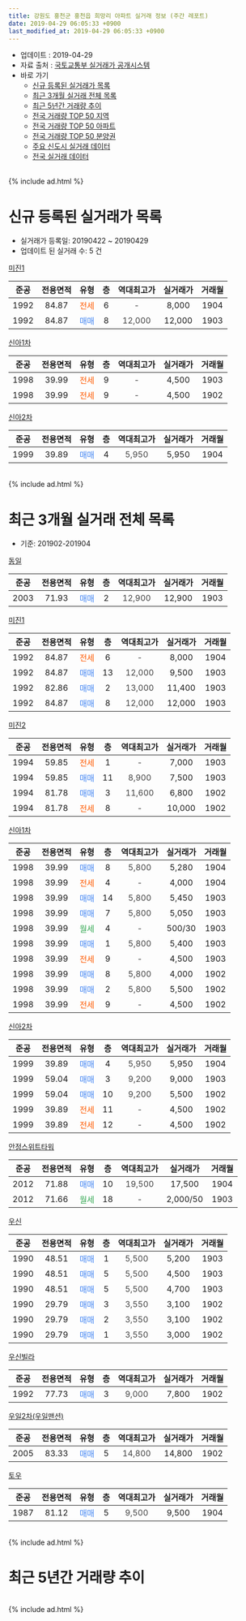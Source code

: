 ```yaml
---
title: 강원도 홍천군 홍천읍 희망리 아파트 실거래 정보 (주간 레포트)
date: 2019-04-29 06:05:33 +0900
last_modified_at: 2019-04-29 06:05:33 +0900
---
```


* 업데이트 : 2019-04-29
* 자료 출처 : [국토교통부 실거래가 공개시스템](http://rt.molit.go.kr)
* 바로 가기
    * [신규 등록된 실거래가 목록](#신규-등록된-실거래가-목록)
    * [최근 3개월 실거래 전체 목록](#최근-3개월-실거래-전체-목록)
    * [최근 5년간 거래량 추이](#최근-5년간-거래량-추이)
    * [전국 거래량 TOP 50 지역](https://inasie.github.io/apt-trade-info/최근-3개월-전국에서-가장-거래가-많이-발생한-지역)
    * [전국 거래량 TOP 50 아파트](https://inasie.github.io/apt-trade-info/최근-3개월-전국에서-가장-거래가-많이-발생한-아파트)
    * [전국 거래량 TOP 50 분양권](https://inasie.github.io/apt-trade-info/최근-3개월-전국에서-가장-거래가-많이-발생한-분양권)
    * [주요 신도시 실거래 데이터](https://inasie.github.io/apt-trade-info/주요-신도시)
    * [전국 실거래 데이터](https://inasie.github.io/apt-trade-info/전국)
<br>
{% include ad.html %}
<br>

# 신규 등록된 실거래가 목록
* 실거래가 등록일: 20190422 ~ 20190429
* 업데이트 된 실거래 수: 5 건


[미진1](https://search.naver.com/search.naver?query=%EA%B0%95%EC%9B%90%EB%8F%84+%ED%99%8D%EC%B2%9C%EA%B5%B0+%ED%99%8D%EC%B2%9C%EC%9D%8D+%ED%9D%AC%EB%A7%9D%EB%A6%AC+%EB%AF%B8%EC%A7%841)

|준공|전용면적|유형|층|역대최고가|실거래가|거래월|
|:---:|:---:|:---:|:---:|:---:|:---:|:---:|
|1992|84.87|<span style="color:#ff5a00">전세</span>|6|<span style="color:#444444">-</span>|8,000|1904|
|1992|84.87|<span style="color:#4285f3">매매</span>|8|<span style="color:#444444">12,000</span>|12,000|1903|

[신아1차](https://search.naver.com/search.naver?query=%EA%B0%95%EC%9B%90%EB%8F%84+%ED%99%8D%EC%B2%9C%EA%B5%B0+%ED%99%8D%EC%B2%9C%EC%9D%8D+%ED%9D%AC%EB%A7%9D%EB%A6%AC+%EC%8B%A0%EC%95%841%EC%B0%A8)

|준공|전용면적|유형|층|역대최고가|실거래가|거래월|
|:---:|:---:|:---:|:---:|:---:|:---:|:---:|
|1998|39.99|<span style="color:#ff5a00">전세</span>|9|<span style="color:#444444">-</span>|4,500|1903|
|1998|39.99|<span style="color:#ff5a00">전세</span>|9|<span style="color:#444444">-</span>|4,500|1902|

[신아2차](https://search.naver.com/search.naver?query=%EA%B0%95%EC%9B%90%EB%8F%84+%ED%99%8D%EC%B2%9C%EA%B5%B0+%ED%99%8D%EC%B2%9C%EC%9D%8D+%ED%9D%AC%EB%A7%9D%EB%A6%AC+%EC%8B%A0%EC%95%842%EC%B0%A8)

|준공|전용면적|유형|층|역대최고가|실거래가|거래월|
|:---:|:---:|:---:|:---:|:---:|:---:|:---:|
|1999|39.89|<span style="color:#4285f3">매매</span>|4|<span style="color:#444444">5,950</span>|5,950|1904|


<br>
{% include ad.html %}
<br>

# 최근 3개월 실거래 전체 목록
* 기준: 201902-201904


[동일](https://search.naver.com/search.naver?query=%EA%B0%95%EC%9B%90%EB%8F%84+%ED%99%8D%EC%B2%9C%EA%B5%B0+%ED%99%8D%EC%B2%9C%EC%9D%8D+%ED%9D%AC%EB%A7%9D%EB%A6%AC+%EB%8F%99%EC%9D%BC)

|준공|전용면적|유형|층|역대최고가|실거래가|거래월|
|:---:|:---:|:---:|:---:|:---:|:---:|:---:|
|2003|71.93|<span style="color:#4285f3">매매</span>|2|<span style="color:#444444">12,900</span>|12,900|1903|

[미진1](https://search.naver.com/search.naver?query=%EA%B0%95%EC%9B%90%EB%8F%84+%ED%99%8D%EC%B2%9C%EA%B5%B0+%ED%99%8D%EC%B2%9C%EC%9D%8D+%ED%9D%AC%EB%A7%9D%EB%A6%AC+%EB%AF%B8%EC%A7%841)

|준공|전용면적|유형|층|역대최고가|실거래가|거래월|
|:---:|:---:|:---:|:---:|:---:|:---:|:---:|
|1992|84.87|<span style="color:#ff5a00">전세</span>|6|<span style="color:#444444">-</span>|8,000|1904|
|1992|84.87|<span style="color:#4285f3">매매</span>|13|<span style="color:#444444">12,000</span>|9,500|1903|
|1992|82.86|<span style="color:#4285f3">매매</span>|2|<span style="color:#444444">13,000</span>|11,400|1903|
|1992|84.87|<span style="color:#4285f3">매매</span>|8|<span style="color:#444444">12,000</span>|12,000|1903|

[미진2](https://search.naver.com/search.naver?query=%EA%B0%95%EC%9B%90%EB%8F%84+%ED%99%8D%EC%B2%9C%EA%B5%B0+%ED%99%8D%EC%B2%9C%EC%9D%8D+%ED%9D%AC%EB%A7%9D%EB%A6%AC+%EB%AF%B8%EC%A7%842)

|준공|전용면적|유형|층|역대최고가|실거래가|거래월|
|:---:|:---:|:---:|:---:|:---:|:---:|:---:|
|1994|59.85|<span style="color:#ff5a00">전세</span>|1|<span style="color:#444444">-</span>|7,000|1903|
|1994|59.85|<span style="color:#4285f3">매매</span>|11|<span style="color:#444444">8,900</span>|7,500|1903|
|1994|81.78|<span style="color:#4285f3">매매</span>|3|<span style="color:#444444">11,600</span>|6,800|1902|
|1994|81.78|<span style="color:#ff5a00">전세</span>|8|<span style="color:#444444">-</span>|10,000|1902|

[신아1차](https://search.naver.com/search.naver?query=%EA%B0%95%EC%9B%90%EB%8F%84+%ED%99%8D%EC%B2%9C%EA%B5%B0+%ED%99%8D%EC%B2%9C%EC%9D%8D+%ED%9D%AC%EB%A7%9D%EB%A6%AC+%EC%8B%A0%EC%95%841%EC%B0%A8)

|준공|전용면적|유형|층|역대최고가|실거래가|거래월|
|:---:|:---:|:---:|:---:|:---:|:---:|:---:|
|1998|39.99|<span style="color:#4285f3">매매</span>|8|<span style="color:#444444">5,800</span>|5,280|1904|
|1998|39.99|<span style="color:#ff5a00">전세</span>|4|<span style="color:#444444">-</span>|4,000|1904|
|1998|39.99|<span style="color:#4285f3">매매</span>|14|<span style="color:#444444">5,800</span>|5,450|1903|
|1998|39.99|<span style="color:#4285f3">매매</span>|7|<span style="color:#444444">5,800</span>|5,050|1903|
|1998|39.99|<span style="color:#34a853">월세</span>|4|<span style="color:#444444">-</span>|500/30|1903|
|1998|39.99|<span style="color:#4285f3">매매</span>|1|<span style="color:#444444">5,800</span>|5,400|1903|
|1998|39.99|<span style="color:#ff5a00">전세</span>|9|<span style="color:#444444">-</span>|4,500|1903|
|1998|39.99|<span style="color:#4285f3">매매</span>|8|<span style="color:#444444">5,800</span>|4,000|1902|
|1998|39.99|<span style="color:#4285f3">매매</span>|2|<span style="color:#444444">5,800</span>|5,500|1902|
|1998|39.99|<span style="color:#ff5a00">전세</span>|9|<span style="color:#444444">-</span>|4,500|1902|

[신아2차](https://search.naver.com/search.naver?query=%EA%B0%95%EC%9B%90%EB%8F%84+%ED%99%8D%EC%B2%9C%EA%B5%B0+%ED%99%8D%EC%B2%9C%EC%9D%8D+%ED%9D%AC%EB%A7%9D%EB%A6%AC+%EC%8B%A0%EC%95%842%EC%B0%A8)

|준공|전용면적|유형|층|역대최고가|실거래가|거래월|
|:---:|:---:|:---:|:---:|:---:|:---:|:---:|
|1999|39.89|<span style="color:#4285f3">매매</span>|4|<span style="color:#444444">5,950</span>|5,950|1904|
|1999|59.04|<span style="color:#4285f3">매매</span>|3|<span style="color:#444444">9,200</span>|9,000|1903|
|1999|59.04|<span style="color:#4285f3">매매</span>|10|<span style="color:#444444">9,200</span>|5,500|1902|
|1999|39.89|<span style="color:#ff5a00">전세</span>|11|<span style="color:#444444">-</span>|4,500|1902|
|1999|39.89|<span style="color:#ff5a00">전세</span>|12|<span style="color:#444444">-</span>|4,500|1902|

[안정스위트타워](https://search.naver.com/search.naver?query=%EA%B0%95%EC%9B%90%EB%8F%84+%ED%99%8D%EC%B2%9C%EA%B5%B0+%ED%99%8D%EC%B2%9C%EC%9D%8D+%ED%9D%AC%EB%A7%9D%EB%A6%AC+%EC%95%88%EC%A0%95%EC%8A%A4%EC%9C%84%ED%8A%B8%ED%83%80%EC%9B%8C)

|준공|전용면적|유형|층|역대최고가|실거래가|거래월|
|:---:|:---:|:---:|:---:|:---:|:---:|:---:|
|2012|71.88|<span style="color:#4285f3">매매</span>|10|<span style="color:#444444">19,500</span>|17,500|1904|
|2012|71.66|<span style="color:#34a853">월세</span>|18|<span style="color:#444444">-</span>|2,000/50|1903|

[우신](https://search.naver.com/search.naver?query=%EA%B0%95%EC%9B%90%EB%8F%84+%ED%99%8D%EC%B2%9C%EA%B5%B0+%ED%99%8D%EC%B2%9C%EC%9D%8D+%ED%9D%AC%EB%A7%9D%EB%A6%AC+%EC%9A%B0%EC%8B%A0)

|준공|전용면적|유형|층|역대최고가|실거래가|거래월|
|:---:|:---:|:---:|:---:|:---:|:---:|:---:|
|1990|48.51|<span style="color:#4285f3">매매</span>|1|<span style="color:#444444">5,500</span>|5,200|1903|
|1990|48.51|<span style="color:#4285f3">매매</span>|5|<span style="color:#444444">5,500</span>|4,500|1903|
|1990|48.51|<span style="color:#4285f3">매매</span>|5|<span style="color:#444444">5,500</span>|4,700|1903|
|1990|29.79|<span style="color:#4285f3">매매</span>|3|<span style="color:#444444">3,550</span>|3,100|1902|
|1990|29.79|<span style="color:#4285f3">매매</span>|2|<span style="color:#444444">3,550</span>|3,100|1902|
|1990|29.79|<span style="color:#4285f3">매매</span>|1|<span style="color:#444444">3,550</span>|3,000|1902|

[우신빌라](https://search.naver.com/search.naver?query=%EA%B0%95%EC%9B%90%EB%8F%84+%ED%99%8D%EC%B2%9C%EA%B5%B0+%ED%99%8D%EC%B2%9C%EC%9D%8D+%ED%9D%AC%EB%A7%9D%EB%A6%AC+%EC%9A%B0%EC%8B%A0%EB%B9%8C%EB%9D%BC)

|준공|전용면적|유형|층|역대최고가|실거래가|거래월|
|:---:|:---:|:---:|:---:|:---:|:---:|:---:|
|1992|77.73|<span style="color:#4285f3">매매</span>|3|<span style="color:#444444">9,000</span>|7,800|1902|

[우일2차(우일맨션)](https://search.naver.com/search.naver?query=%EA%B0%95%EC%9B%90%EB%8F%84+%ED%99%8D%EC%B2%9C%EA%B5%B0+%ED%99%8D%EC%B2%9C%EC%9D%8D+%ED%9D%AC%EB%A7%9D%EB%A6%AC+%EC%9A%B0%EC%9D%BC2%EC%B0%A8%28%EC%9A%B0%EC%9D%BC%EB%A7%A8%EC%85%98%29)

|준공|전용면적|유형|층|역대최고가|실거래가|거래월|
|:---:|:---:|:---:|:---:|:---:|:---:|:---:|
|2005|83.33|<span style="color:#4285f3">매매</span>|5|<span style="color:#444444">14,800</span>|14,800|1902|

[토우](https://search.naver.com/search.naver?query=%EA%B0%95%EC%9B%90%EB%8F%84+%ED%99%8D%EC%B2%9C%EA%B5%B0+%ED%99%8D%EC%B2%9C%EC%9D%8D+%ED%9D%AC%EB%A7%9D%EB%A6%AC+%ED%86%A0%EC%9A%B0)

|준공|전용면적|유형|층|역대최고가|실거래가|거래월|
|:---:|:---:|:---:|:---:|:---:|:---:|:---:|
|1987|81.12|<span style="color:#4285f3">매매</span>|5|<span style="color:#444444">9,500</span>|9,500|1904|


<br>
{% include ad.html %}
<br>

# 최근 5년간 거래량 추이


<div style="width:100%;">
    <canvas id="deal_progress" height="200"></canvas>
</div>

<script>
new Chart(document.getElementById("deal_progress"), {
    type: 'line',
    data: {
        labels: ['201404','201405','201406','201407','201408','201409','201410','201411','201412','201501','201502','201503','201504','201505','201506','201507','201508','201509','201510','201511','201512','201601','201602','201603','201604','201605','201606','201607','201608','201609','201610','201611','201612','201701','201702','201703','201704','201705','201706','201707','201708','201709','201710','201711','201712','201801','201802','201803','201804','201805','201806','201807','201808','201809','201810','201811','201812','201901','201902','201903','201904'],
        datasets: [{
            label: '매매',
            pointRadius: 1,
            data: [1, 10, 8, 9, 4, 7, 12, 6, 5, 5, 10, 7, 5, 4, 12, 12, 6, 8, 10, 7, 5, 3, 5, 4, 3, 10, 6, 7, 10, 9, 18, 5, 4, 4, 10, 5, 3, 5, 2, 7, 6, 5, 0, 8, 3, 2, 3, 7, 10, 4, 7, 4, 1, 2, 4, 4, 4, 3, 9, 12, 4],
            borderColor: "rgba(255, 201, 14, 1)",
            backgroundColor: "rgba(255, 201, 14, 0.5)",
            fill: false,
            lineTension: 0
        },{
            label: '전월세',
            pointRadius: 1,
            data: [4, 6, 1, 5, 2, 3, 7, 7, 5, 9, 4, 7, 4, 10, 5, 2, 4, 4, 1, 2, 3, 4, 4, 5, 2, 1, 3, 6, 3, 6, 6, 6, 5, 8, 5, 3, 4, 5, 3, 4, 2, 6, 3, 1, 6, 5, 5, 7, 5, 4, 6, 3, 12, 3, 2, 3, 3, 5, 4, 4, 2],
            borderColor: "rgba(0, 141, 185, 1)",
            backgroundColor: "rgba(0, 141, 185, 0.5)",
            fill: false,
            lineTension: 0
        }
        ]
    },
    options: {
        responsive: true,
        title: {
            display: false
        },
        tooltips: {
            mode: 'index',
            intersect: false
        },
        hover: {
            mode: 'nearest',
            intersect: true
        },
        scales: {
            xAxes: [{
                display: true,
                scaleLabel: {
                    display: true,
                    labelString: '년/월'
                }
            }],
            yAxes: [{
                display: true,
                ticks: {
                    suggestedMin: 0,
                },
                scaleLabel: {
                    display: true,
                    labelString: '실거래 수'
                }
            }]
        }
    }
});

</script>


<br>
{% include ad.html %}
<br>

